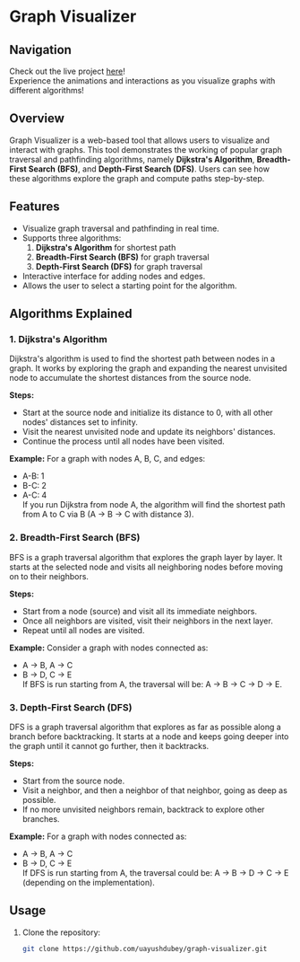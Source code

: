 # Graph Visualizer

## Navigation

Check out the live project [here](https://adapbl.netlify.app)!   
Experience the animations and interactions as you visualize graphs with different algorithms!

## Overview

Graph Visualizer is a web-based tool that allows users to visualize and interact with graphs. This tool demonstrates the working of popular graph traversal and pathfinding algorithms, namely **Dijkstra's Algorithm**, **Breadth-First Search (BFS)**, and **Depth-First Search (DFS)**. Users can see how these algorithms explore the graph and compute paths step-by-step.

## Features

- Visualize graph traversal and pathfinding in real time.
- Supports three algorithms:
  1. **Dijkstra's Algorithm** for shortest path
  2. **Breadth-First Search (BFS)** for graph traversal
  3. **Depth-First Search (DFS)** for graph traversal
- Interactive interface for adding nodes and edges.
- Allows the user to select a starting point for the algorithm.

## Algorithms Explained

### 1. **Dijkstra's Algorithm**
Dijkstra's algorithm is used to find the shortest path between nodes in a graph. It works by exploring the graph and expanding the nearest unvisited node to accumulate the shortest distances from the source node.

**Steps:**
- Start at the source node and initialize its distance to 0, with all other nodes' distances set to infinity.
- Visit the nearest unvisited node and update its neighbors' distances.
- Continue the process until all nodes have been visited.

**Example:**
For a graph with nodes A, B, C, and edges:
- A-B: 1
- B-C: 2
- A-C: 4  
If you run Dijkstra from node A, the algorithm will find the shortest path from A to C via B (A -> B -> C with distance 3).

### 2. **Breadth-First Search (BFS)**
BFS is a graph traversal algorithm that explores the graph layer by layer. It starts at the selected node and visits all neighboring nodes before moving on to their neighbors.

**Steps:**
- Start from a node (source) and visit all its immediate neighbors.
- Once all neighbors are visited, visit their neighbors in the next layer.
- Repeat until all nodes are visited.

**Example:**
Consider a graph with nodes connected as:
- A -> B, A -> C
- B -> D, C -> E  
If BFS is run starting from A, the traversal will be: A -> B -> C -> D -> E.

### 3. **Depth-First Search (DFS)**
DFS is a graph traversal algorithm that explores as far as possible along a branch before backtracking. It starts at a node and keeps going deeper into the graph until it cannot go further, then it backtracks.

**Steps:**
- Start from the source node.
- Visit a neighbor, and then a neighbor of that neighbor, going as deep as possible.
- If no more unvisited neighbors remain, backtrack to explore other branches.

**Example:**
For a graph with nodes connected as:
- A -> B, A -> C
- B -> D, C -> E  
If DFS is run starting from A, the traversal could be: A -> B -> D -> C -> E (depending on the implementation).

## Usage

1. Clone the repository:
   ```bash
   git clone https://github.com/uayushdubey/graph-visualizer.git
